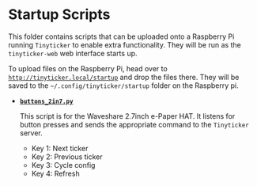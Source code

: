 # Startup Scripts

This folder contains scripts that can be uploaded onto a Raspberry Pi running `Tinyticker` to enable extra functionality.
They will be run as the `tinyticker-web` web interface starts up.

To upload files on the Raspberry Pi, head over to [`http://tinyticker.local/startup`](http://tinyticker.local/startup) and drop the files there.
They will be saved to the `~/.config/tinyticker/startup` folder on the Raspberry pi.

- **[`buttons_2in7.py`](buttons_2in7.py)**

  This script is for the Waveshare 2.7inch e-Paper HAT. It listens for button presses and sends the appropriate command to the `Tinyticker` server.

  - Key 1: Next ticker
  - Key 2: Previous ticker
  - Key 3: Cycle config
  - Key 4: Refresh
